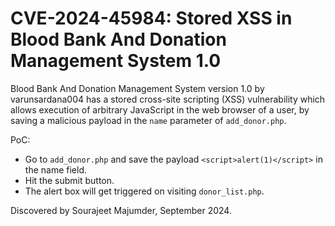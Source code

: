 # CVE-2024-45984: Stored XSS in Blood Bank And Donation Management System 1.0

Blood Bank And Donation Management System version 1.0 by varunsardana004 has a stored cross-site scripting (XSS) vulnerability which allows execution of arbitrary JavaScript in the web browser of a user, by saving a malicious payload in the `name` parameter of `add_donor.php`.

PoC: 

- Go to `add_donor.php` and save the payload `<script>alert(1)</script>` in the name field.
- Hit the submit button.
- The alert box will get triggered on visiting `donor_list.php`.

Discovered by Sourajeet Majumder, September 2024.
